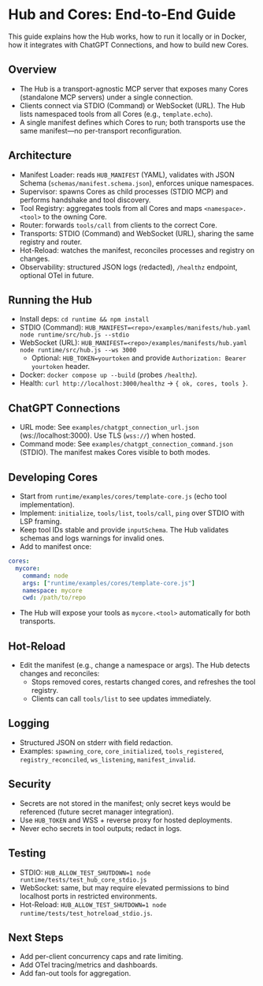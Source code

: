# Hub and Cores: End-to-End Guide

This guide explains how the Hub works, how to run it locally or in Docker, how it integrates with ChatGPT Connections, and how to build new Cores.

## Overview
- The Hub is a transport-agnostic MCP server that exposes many Cores (standalone MCP servers) under a single connection.
- Clients connect via STDIO (Command) or WebSocket (URL). The Hub lists namespaced tools from all Cores (e.g., `template.echo`).
- A single manifest defines which Cores to run; both transports use the same manifest—no per-transport reconfiguration.

## Architecture
- Manifest Loader: reads `HUB_MANIFEST` (YAML), validates with JSON Schema (`schemas/manifest.schema.json`), enforces unique namespaces.
- Supervisor: spawns Cores as child processes (STDIO MCP) and performs handshake and tool discovery.
- Tool Registry: aggregates tools from all Cores and maps `<namespace>.<tool>` to the owning Core.
- Router: forwards `tools/call` from clients to the correct Core.
- Transports: STDIO (Command) and WebSocket (URL), sharing the same registry and router.
- Hot-Reload: watches the manifest, reconciles processes and registry on changes.
- Observability: structured JSON logs (redacted), `/healthz` endpoint, optional OTel in future.

## Running the Hub
- Install deps: `cd runtime && npm install`
- STDIO (Command): `HUB_MANIFEST=<repo>/examples/manifests/hub.yaml node runtime/src/hub.js --stdio`
- WebSocket (URL): `HUB_MANIFEST=<repo>/examples/manifests/hub.yaml node runtime/src/hub.js --ws 3000`
  - Optional: `HUB_TOKEN=yourtoken` and provide `Authorization: Bearer yourtoken` header.
- Docker: `docker compose up --build` (probes `/healthz`).
- Health: `curl http://localhost:3000/healthz` → `{ ok, cores, tools }`.

## ChatGPT Connections
- URL mode: See `examples/chatgpt_connection_url.json` (ws://localhost:3000). Use TLS (`wss://`) when hosted.
- Command mode: See `examples/chatgpt_connection_command.json` (STDIO). The manifest makes Cores visible to both modes.

## Developing Cores
- Start from `runtime/examples/cores/template-core.js` (echo tool implementation).
- Implement: `initialize`, `tools/list`, `tools/call`, `ping` over STDIO with LSP framing.
- Keep tool IDs stable and provide `inputSchema`. The Hub validates schemas and logs warnings for invalid ones.
- Add to manifest once:
```yaml
cores:
  mycore:
    command: node
    args: ["runtime/examples/cores/template-core.js"]
    namespace: mycore
    cwd: /path/to/repo
```
- The Hub will expose your tools as `mycore.<tool>` automatically for both transports.

## Hot-Reload
- Edit the manifest (e.g., change a namespace or args). The Hub detects changes and reconciles:
  - Stops removed cores, restarts changed cores, and refreshes the tool registry.
  - Clients can call `tools/list` to see updates immediately.

## Logging
- Structured JSON on stderr with field redaction.
- Examples: `spawning_core`, `core_initialized`, `tools_registered`, `registry_reconciled`, `ws_listening`, `manifest_invalid`.

## Security
- Secrets are not stored in the manifest; only secret keys would be referenced (future secret manager integration).
- Use `HUB_TOKEN` and WSS + reverse proxy for hosted deployments.
- Never echo secrets in tool outputs; redact in logs.

## Testing
- STDIO: `HUB_ALLOW_TEST_SHUTDOWN=1 node runtime/tests/test_hub_core_stdio.js`
- WebSocket: same, but may require elevated permissions to bind localhost ports in restricted environments.
- Hot-Reload: `HUB_ALLOW_TEST_SHUTDOWN=1 node runtime/tests/test_hotreload_stdio.js`.

## Next Steps
- Add per-client concurrency caps and rate limiting.
- Add OTel tracing/metrics and dashboards.
- Add fan-out tools for aggregation.

